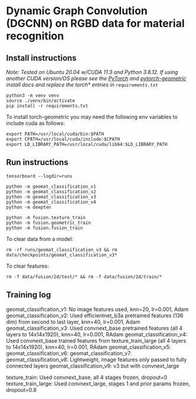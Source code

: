 # Dynamic Graph Convolution (DGCNN) on RGBD data for material recognition


## Install instructions

*Note: Tested on Ubuntu 20.04 w/CUDA 11.3 and Python 3.8.12. If using another CUDA version/OS please see the [PyTorch](https://pytorch.org/get-started/locally/) and [pytorch-geometric](https://pytorch-geometric.readthedocs.io/en/latest/notes/installation.html) install docs and replace the torch\* entries in `requirements.txt`*

```shell
python3 -m venv venv
source ./venv/bin/activate
pip install -r requirements.txt
```

To install torch-geometric you may need the following env variables to include cuda as follows:
```
export PATH=/usr/local/cuda/bin:$PATH
export CPATH=/usr/local/cuda/include:$CPATH
export LD_LIBRARY_PATH=/usr/local/cuda/lib64:$LD_LIBRARY_PATH
```

## Run instructions

```shell
tensorboard --logdir=runs

python -m geomat_classification_v1
python -m geomat_classification_v2
python -m geomat_classification_v3
python -m geomat_classification_v4
python -m deepten

python -m fusion.texture_train
python -m fusion.geometric_train
python -m fusion.fusion_train
```

To clear data from a model:

```
rm -rf runs/geomat_classification_v3 && rm data/checkpoints/geomat_classification_v3*
```

To clear features:

```
rm -f data/fusion/2d/test/* && rm -f data/fusion/2d/train/*
```

## Training log

geomat_classification_v1: No image features used, knn=20, lr=0.001, Adam
geomat_classification_v2: Used efficientnet_b3a pretrained features (136 dim) from second to last layer, knn=40, lr=0.001, Adam
geomat_classification_v3: Used convnext_base pretrained features (all 4 layers to 14x14x1920), knn=40, lr=0.001, RAdam
geomat_classification_v4: Used convnext_base trained features from texture_train_large (all 4 layers to 14x14x1920), knn=40, lr=0.001, RAdam
geomat_classification_v5: 
geomat_classification_v6: 
geomat_classification_v7: 
geomat_classification_v8: Lightweight, image features only passed to fully connected layers
geomat_classification_v9: v3 but with convnext_large


texture_train: Used convnext_base, all 4 stages frozen, dropout=0
texture_train_large: Used convnext_large, stages 1 and prior params frozen, dropout=0.8